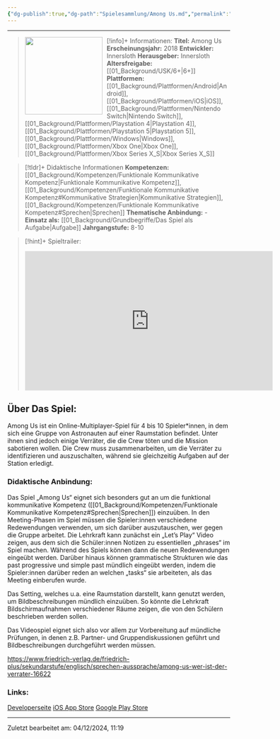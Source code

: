 ```yaml
---
{"dg-publish":true,"dg-path":"Spielesammlung/Among Us.md","permalink":"/spielesammlung/among-us/","noteIcon":"1"}
---
```


---
>[!info]+ Informationen:
><img src = "https://images.igdb.com/igdb/image/upload/t_cover_big/co6kqt.webp"
>style="float:left;height:175px;padding-right:10px">**Titel:** Among Us
>**Erscheinungsjahr:** 2018
>**Entwickler:** Innersloth
>**Herausgeber:** Innersloth
>**Altersfreigabe:** [[01_Background/USK/6+\|6+]]
>**Plattformen:** [[01_Background/Plattformen/Android\|Android]],[[01_Background/Plattformen/iOS\|iOS]],[[01_Background/Plattformen/Nintendo Switch\|Nintendo Switch]],[[01_Background/Plattformen/Playstation 4\|Playstation 4]],[[01_Background/Plattformen/Playstation 5\|Playstation 5]],[[01_Background/Plattformen/Windows\|Windows]],[[01_Background/Plattformen/Xbox One\|Xbox One]],[[01_Background/Plattformen/Xbox Series X_S\|Xbox Series X_S]]

>[!tldr]+ Didaktische Informationen
>**Kompetenzen:** [[01_Background/Kompetenzen/Funktionale Kommunikative Kompetenz\|Funktionale Kommunikative Kompetenz]],[[01_Background/Kompetenzen/Funktionale Kommunikative Kompetenz#Kommunikative Strategien\|Kommunikative Strategien]],[[01_Background/Kompetenzen/Funktionale Kommunikative Kompetenz#Sprechen\|Sprechen]]
>**Thematische Anbindung:** \-
>**Einsatz als:** [[01_Background/Grundbegriffe/Das Spiel als Aufgabe\|Aufgabe]]
>**Jahrgangstufe:** 8-10

>[!hint]+ Spieltrailer:
><iframe width="560" height="315" src="https://www.youtube.com/embed/0YKjFoGxbec?si=5vc6rL-kKbCwyJEZ" title="YouTube video player" frameborder="0" allow="accelerometer; autoplay; clipboard-write; encrypted-media; gyroscope; picture-in-picture; web-share" referrerpolicy="strict-origin-when-cross-origin" allowfullscreen></iframe>


## Über Das Spiel:
Among Us ist ein Online-Multiplayer-Spiel für 4 bis 10 Spieler\*innen, in dem sich eine Gruppe von Astronauten auf einer Raumstation befindet. Unter ihnen sind jedoch einige Verräter, die die Crew töten und die Mission sabotieren wollen. Die Crew muss zusammenarbeiten, um die Verräter zu identifizieren und auszuschalten, während sie gleichzeitig Aufgaben auf der Station erledigt.

### Didaktische Anbindung:

Das Spiel „Among Us“ eignet sich besonders gut an um die funktional kommunikative Kompetenz ([[01_Background/Kompetenzen/Funktionale Kommunikative Kompetenz#Sprechen\|Sprechen]]) einzuüben. In den Meeting-Phasen im Spiel müssen die Spieler:innen verschiedene Redewendungen verwenden, um sich darüber auszutauschen, wer gegen die Gruppe arbeitet. Die Lehrkraft kann zunächst ein „Let’s Play“ Video zeigen, aus dem sich die Schüler:innen Notizen zu essentiellen „phrases“ im Spiel machen. Während des Spiels können dann die neuen Redewendungen eingeübt werden. Darüber hinaus können grammatische Strukturen wie das past progressive und simple past mündlich eingeübt werden, indem die Spieler:innen darüber reden an welchen „tasks“ sie arbeiteten, als das Meeting einberufen wurde.

Das Setting, welches u.a. eine Raumstation darstellt, kann genutzt werden, um Bildbeschreibungen mündlich einzuüben. So könnte die Lehrkraft Bildschirmaufnahmen verschiedener Räume zeigen, die von den Schülern beschrieben werden sollen.

Das Videospiel eignet sich also vor allem zur Vorbereitung auf mündliche Prüfungen, in denen z.B. Partner- und Gruppendiskussionen geführt und Bildbeschreibungen durchgeführt werden müssen. 


https://www.friedrich-verlag.de/friedrich-plus/sekundarstufe/englisch/sprechen-aussprache/among-us-wer-ist-der-verrater-16622
### Links:
[Developerseite](https://www.innersloth.com/)
[iOS App Store](https://apps.apple.com/de/app/among-us/id1351168404)
[Google Play Store](https://play.google.com/store/apps/details?id=com.innersloth.spacemafia&hl=de)


---
Zuletzt bearbeitet am: 04/12/2024, 11:19